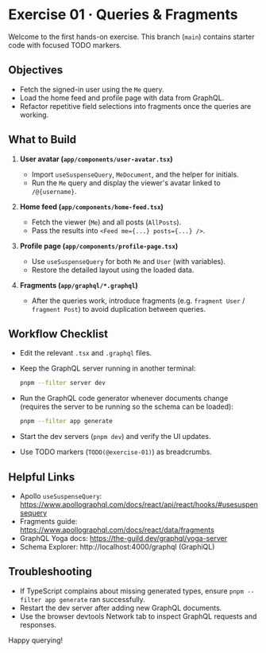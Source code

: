 # Exercise 01 · Queries & Fragments

Welcome to the first hands-on exercise. This branch (`main`) contains starter code with focused TODO markers.

## Objectives

- Fetch the signed-in user using the `Me` query.
- Load the home feed and profile page with data from GraphQL.
- Refactor repetitive field selections into fragments once the queries are working.

## What to Build

1. **User avatar (`app/components/user-avatar.tsx`)**
   - Import `useSuspenseQuery`, `MeDocument`, and the helper for initials.
   - Run the `Me` query and display the viewer's avatar linked to `/@{username}`.

2. **Home feed (`app/components/home-feed.tsx`)**
   - Fetch the viewer (`Me`) and all posts (`AllPosts`).
   - Pass the results into `<Feed me={...} posts={...} />`.

3. **Profile page (`app/components/profile-page.tsx`)**
   - Use `useSuspenseQuery` for both `Me` and `User` (with variables).
   - Restore the detailed layout using the loaded data.

4. **Fragments (`app/graphql/*.graphql`)**
   - After the queries work, introduce fragments (e.g. `fragment User` / `fragment Post`) to avoid duplication between queries.

## Workflow Checklist

- Edit the relevant `.tsx` and `.graphql` files.
- Keep the GraphQL server running in another terminal:

  ```sh
  pnpm --filter server dev
  ```

- Run the GraphQL code generator whenever documents change (requires the server to be running so the schema can be loaded):

  ```sh
  pnpm --filter app generate
  ```
- Start the dev servers (`pnpm dev`) and verify the UI updates.
- Use TODO markers (`TODO(@exercise-01)`) as breadcrumbs.

## Helpful Links

- Apollo `useSuspenseQuery`: https://www.apollographql.com/docs/react/api/react/hooks/#usesuspensequery
- Fragments guide: https://www.apollographql.com/docs/react/data/fragments
- GraphQL Yoga docs: https://the-guild.dev/graphql/yoga-server
- Schema Explorer: http://localhost:4000/graphql (GraphiQL)

## Troubleshooting

- If TypeScript complains about missing generated types, ensure `pnpm --filter app generate` ran successfully.
- Restart the dev server after adding new GraphQL documents.
- Use the browser devtools Network tab to inspect GraphQL requests and responses.

Happy querying!
